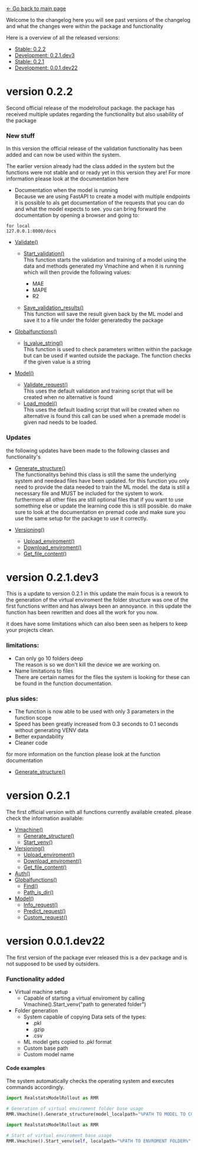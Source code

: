 [<- Go back to main page](index.md)

Welcome to the changelog here you will see past versions of the changelog and what the changes were within the package and functionality

Here is a overview of all the released versions: <br>
* [Stable: 0.2.2](#version-022)
* [Development: 0.2.1.dev3](#version-021dev3)
* [Stable: 0.2.1](#version-021)
* [Development: 0.0.1.dev22](#version-001dev22)

# version 0.2.2
Second official release of the modelrollout package. the package has received multiple updates regarding the functionality but also usability of the package 

### New stuff
In this version the official release of the validation functionality has been added and can now be used 
within the system. <br>

The earlier version already had the class added in the system but the functions were not stable and or ready yet in this version they are! For more information please look at the documentation here <br>
* Documentation when the model is running <br>
Because we are using FastAPI to create a model with multiple endpoints it is possible to als get documentation of the requests that you can do and what the model expects to see. you can bring forward the documentation by opening a browser and going to: <br>
```
for local
127.0.0.1:8000/docs
```

* [Validate()](./validate/validate.md)
    * [Start_validation()](./validate/functions/start_validation.md) <br>
    This function starts the validation and training of a model using the data and methods generated my Vmachine and when it is running which will then provide the following values:
        * MAE
        * MAPE
        * R2 
    
    * [Save_validation_results()](./validate/functions/save_validation.md) <br>
    This function will save the result given back by the ML model and save it to a file under the folder generatedby the package

* [Globalfunctions()](./global_functions/globalfunctions.md)
    * [Is_value_string()](./global_functions/functions/) <br>
    This function is used to check parameters written within the package but can be used if wanted outside the package. The function checks if the given value is a string

* [Model()](./model/model.md)
    * [Validate_request()](./model/functions/model_validate_request.md) <br>
    This uses the default validation and training script that will be created when no alternative is found
    * [Load_model()](./model/functions/model_load_request.md) <br>
    This uses the default loading script that will be created when no alternative is found this call can be used when a premade model is given  nad needs to be loaded.

### Updates
the following updates have been made to the following classes and functionality's
* [Generate_structure()](./vmachine/functions/generate_structure_rework.md) <br>
    The functionalitys behind this class is still the same the underlying system and needead files have been updated. for this function you only need to provide the data needed to train the ML model. the data is still a necessary file and MUST be included for the system to work. 
    furthermore all other files are still optional files that if you want to use something else or update the learning code this is still possible. do make sure to look at the documentation en premad code and make sure you use the same setup for the package to use it correctly.


* [Versioning()](./versioning/versioning.md)
    * [Upload_enviroment()](./versioning/functions/upload_enviro.md)
    * [Download_enviroment()](./versioning/functions/download_enviro.md)
    * [Get_file_content()](./versioning/functions/download_file.md)

# version 0.2.1.dev3
This is a update to version 0.2.1 in this update the main focus is a rework to the generation of the virtual enviroment the folder structure was one of the first functions written and has always been an annoyance. in this update the function has been rewritten and does all the work for you now. 

it does have some limitations which can also been seen as helpers to keep your projects clean.

### limitations: 
* Can only go 10 folders deep <br>
The reason is so we don't kill the device we are working on.
* Name limitations to files <br>
There are certain names for the files the system is looking for these can be found in the function documentation.

### plus sides:
* The function is now able to be used with only 3 parameters in the function scope
* Speed has been greatly increased from 0.3 seconds to 0.1 seconds without generating VENV data
* Better expandability
* Cleaner code

for more information on the function please look at the function documentation
* [Generate_structure()](./vmachine/functions/generate_structure_rework.md)


# version 0.2.1
The first official version with all functions currently available created.
please check the information available:
* [Vmachine()](./vmachine/vmachine.md)
    * [Generate_structure()](./vmachine/functions/generate_structure.md)
    * [Start_venv()](./vmachine/functions/start_venv.md)
* [Versioning()](./versioning/versioning.md)
    * [Upload_enviroment()](./versioning/functions/upload_enviro.md)
    * [Download_enviroment()](./versioning/functions/download_enviro.md)
    * [Get_file_content()](./versioning/functions/download_file.md)
* [Auth()](./classes/auth.md)
* [Globalfunctions()](./global_functions/globalfunctions.md)
    * [Find()](./global_functions/functions/find.md)
    * [Path_is_dir()](./global_functions/functions/pathisdir.md)
* [Model()](./model/model.md)
    * [Info_request()](./model/functions/model_info_request.md)
    * [Predict_request()](./model/functions/model_predict_request.md)
    * [Custom_request()](./model/functions/model_custom_request.md)



# version 0.0.1.dev22
The first version of the package ever released this is a dev package and is not supposed to be used by outsiders.

### Functionality added
* Virtual machine setup
    * Capable of starting a virtual enviroment by calling Vmachine().Start_venv("path to generated folder")
* Folder generation
    * System capable of copying Data sets of the types:
        * .pkl
        * .gzip
        * .csv
    * ML model gets copied to .pkl format
    * Custom base path
    * Custom model name

#### Code examples
The system automatically checks the operating system and executes commands accordingly.
```python
import RealstatsModelRollout as RMR

# Generation of virtual enviroment folder base usage
RMR.Vmachine().Generate_structure(model_localpath="%PATH TO MODEL TO COPY%", validation_data_localpath="%PATH TO data TO COPY%", validation_control_localpath="%PATH TO CONTROL DATA TO COPY%", base_path="%PATH TO WHERE YOU WANT TO SAVE FOLDER%", model_name = "Demo")
```

```python
import RealstatsModelRollout as RMR

# Start of virtual enviroment base usage
RMR.Vmachine().Start_venv(self, localpath="%PATH TO ENVROMENT FOLDER%", execution_code="%NAME OF CODE FILE YOU WISH TO EXECUTE%"):
```